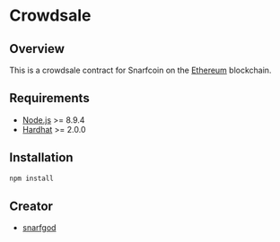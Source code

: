# Crowdsale

## Overview

This is a crowdsale contract for Snarfcoin on the [Ethereum](https://www.ethereum.org/) blockchain.

## Requirements

* [Node.js](https://nodejs.org/en/) >= 8.9.4
* [Hardhat](https://hardhat.org/) >= 2.0.0

## Installation

```bash
npm install
```

## Creator

* [snarfgod](https://github.com/snarfgod)